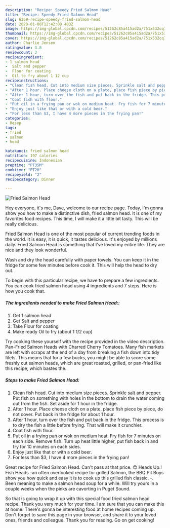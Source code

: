 ```yaml
---
description: "Recipe: Speedy Fried Salmon Head"
title: "Recipe: Speedy Fried Salmon Head"
slug: 6269-recipe-speedy-fried-salmon-head
date: 2020-01-08T12:42:00.483Z
image: https://img-global.cpcdn.com/recipes/51262c85a415ad2a/751x532cq70/fried-salmon-head-recipe-main-photo.jpg
thumbnail: https://img-global.cpcdn.com/recipes/51262c85a415ad2a/751x532cq70/fried-salmon-head-recipe-main-photo.jpg
cover: https://img-global.cpcdn.com/recipes/51262c85a415ad2a/751x532cq70/fried-salmon-head-recipe-main-photo.jpg
author: Charlie Jensen
ratingvalue: 3.8
reviewcount: 3
recipeingredient:
- 1 salmon head
-  Salt and pepper
-  Flour for coating
-  Oil to fry about 1 12 cup
recipeinstructions:
- "Clean fish head. Cut into medium size pieces. Sprinkle salt and pepper. Put fish on something with holes in the bottom to drain the water coming out from the fish. Set aside for 1 hour in the fridge."
- "After 1 hour. Place cheese cloth on a plate, place fish piece by piece, do not cover. Put back in the fridge for about 1 hour."
- "After 1 hour, turn over the fish and put back in the fridge. This process is to dry the fish a little before frying. That will make it crunchier."
- "Coat fish with flour."
- "Put oil in a frying pan or wok on medium heat. Fry fish for 7 minutes on each side. Remove fish. Turn up heat little higher, put fish back in and fry for 10 minutes on each sides."
- "Enjoy just like that or with a cold beer."
- "For less than $3, I have 4 more pieces in the frying pan!"
categories:
- Resep
tags:
- fried
- salmon
- head

katakunci: fried salmon head
nutrition: 197 calories
recipecuisine: Indonesian
preptime: "PT35M"
cooktime: "PT2H"
recipeyield: "2"
recipecategory: Dinner

---
```



![Fried Salmon Head](https://img-global.cpcdn.com/recipes/51262c85a415ad2a/751x532cq70/fried-salmon-head-recipe-main-photo.jpg)

Hey everyone, it's me, Dave, welcome to our recipe page. Today, I'm gonna show you how to make a distinctive dish, fried salmon head. It is one of my favorites food recipes. This time, I will make it a little bit tasty. This will be really delicious.

Fried Salmon Head is one of the most popular of current trending foods in the world. It is easy, it is quick, it tastes delicious. It's enjoyed by millions daily. Fried Salmon Head is something that I've loved my entire life. They are nice and they look wonderful.

Wash and dry the head carefully with paper towels. You can keep it in the fridge for some few minutes before cook it. This will help the head to dry out.


To begin with this particular recipe, we have to prepare a few ingredients. You can cook fried salmon head using 4 ingredients and 7 steps. Here is how you cook that.

##### The ingredients needed to make Fried Salmon Head::

1. Get 1 salmon head
1. Get  Salt and pepper
1. Take  Flour for coating
1. Make ready  Oil to fry (about 1 1/2 cup)


Try cooking these yourself with the recipe provided in the video description. Pan-Fried Salmon Heads with Charred Cherry Tomatoes. Many fish markets are left with scraps at the end of a day from breaking a fish down into tidy filets. This means that for a few bucks, you might be able to score some freshly cut salmon heads, which are great roasted, grilled, or pan-fried like this recipe, which bastes the. 

##### Steps to make Fried Salmon Head:

1. Clean fish head. Cut into medium size pieces. Sprinkle salt and pepper. Put fish on something with holes in the bottom to drain the water coming out from the fish. Set aside for 1 hour in the fridge.
1. After 1 hour. Place cheese cloth on a plate, place fish piece by piece, do not cover. Put back in the fridge for about 1 hour.
1. After 1 hour, turn over the fish and put back in the fridge. This process is to dry the fish a little before frying. That will make it crunchier.
1. Coat fish with flour.
1. Put oil in a frying pan or wok on medium heat. Fry fish for 7 minutes on each side. Remove fish. Turn up heat little higher, put fish back in and fry for 10 minutes on each sides.
1. Enjoy just like that or with a cold beer.
1. For less than $3, I have 4 more pieces in the frying pan!


Great recipe for Fried Salmon Head. Can&#39;t pass at that price. 😊 Heads Up.! Fish Heads -an often overlooked recipe for grilled Salmon, the BBQ Pit Boys show you how quick and easy it is to cook up this grilled fish classic. -. Been meaning to make a salmon head soup for a while. Will try yours in a couple weeks when the pinks are cavorting in Puget Sound. 

So that is going to wrap it up with this special food fried salmon head recipe. Thank you very much for your time. I am sure that you can make this at home. There's gonna be interesting food at home recipes coming up. Don't forget to save this page in your browser, and share it to your loved ones, friends and colleague. Thank you for reading. Go on get cooking!
